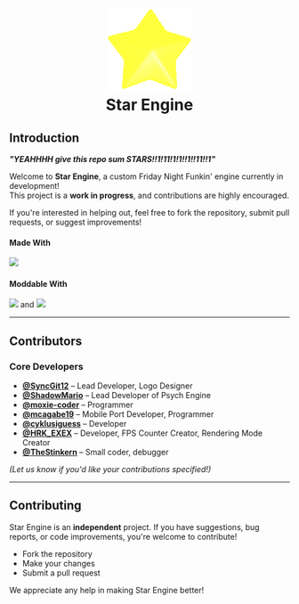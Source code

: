 <h1 align="center">
  <br>
  <a href="https://github.com/SyncGit12/Star-Engine">
    <img src="/art/iconOG.png" alt="Star Engine" width="150">
  </a>
  <br>
  <b>Star Engine</b>
  <br>
</h1>

## Introduction

**_"YEAHHHH give this repo sum STARS!!1!11!1!1!!1!!11!!1"_**

Welcome to **Star Engine**, a custom Friday Night Funkin' engine currently in development!  
This project is a **work in progress**, and contributions are highly encouraged.  

If you're interested in helping out, feel free to fork the repository, submit pull requests, or suggest improvements!  

#### Made With
<img src="https://img.shields.io/badge/-HAXE-262626.svg?logo=haxe&style=for-the-badge">

#### Moddable With
<img src="https://img.shields.io/badge/LUA-262626?style=for-the-badge&logo=lua"> and <img src="https://img.shields.io/badge/-HAXE-262626.svg?logo=haxe&style=for-the-badge">

---

## Contributors

### Core Developers
- **[@SyncGit12](https://github.com/SyncGit12)** – Lead Developer, Logo Designer  
- **[@ShadowMario](https://github.com/ShadowMario)** – Lead Developer of Psych Engine  
- **[@moxie-coder](https://github.com/moxie-coder)** – Programmer  
- **[@mcagabe19](https://github.com/mcagabe19)** – Mobile Port Developer, Programmer  
- **[@cyklusiguess](https://github.com/cyklusiguess)** – Developer  
- **[@HRK_EXEX](https://www.youtube.com/@hk.3x3x2nd3)** – Developer, FPS Counter Creator, Rendering Mode Creator
- **[@TheStinkern](https://stinkernn.carrd.co/)** – Small coder, debugger

_(Let us know if you'd like your contributions specified!)_  

---

## Contributing

Star Engine is an **independent** project. If you have suggestions, bug reports, or code improvements, you're welcome to contribute!  

- Fork the repository  
- Make your changes  
- Submit a pull request  

We appreciate any help in making Star Engine better!

